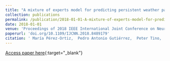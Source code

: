 ```yaml
---
title: "A mixture of experts model for predicting persistent weather patterns"
collection: publications
permalink: /publication/2018-01-01-A-mixture-of-experts-model-for-predicting-persistent-weather-patterns
date: 2018-01-01
venue: 'Proceedings of 2018 IEEE International Joint Conference on Neural Networks (IJCNN 2018)'
paperurl: 'doi.org/10.1109/IJCNN.2018.8489179'
citation: ' María Pérez-Ortiz,  Pedro Antonio Gutiérrez,  Peter Tino,  Carlos Casanova-Mateo,  Sancho Salcedo-Sanz, &quot;A mixture of experts model for predicting persistent weather patterns.&quot; Proceedings of 2018 IEEE International Joint Conference on Neural Networks (IJCNN 2018), 2018, pp. 5714--5721.'
---
```

[Access paper here](http://doi.org/10.1109/IJCNN.2018.8489179){:target="_blank"}
